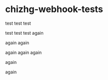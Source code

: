 # chizhg-webhook-tests

test test test

test test test again

again again

again again again

again

again
